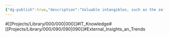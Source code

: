 ```yaml
---
{"dg-publish":true,"description":"Valuable intangibles, such as the zeitgeist and philosophy of learning from different people.","permalink":"/projects/library/000/090/090/","dgPassFrontmatter":true,"noteIcon":"0","created":"2024-02-13T10:02:35.746+09:00","updated":"2024-04-11T00:08:13.424+09:00"}
---
```


#[[Projects/Library/000/000\|000]]#IT_Knowledge#[[Projects/Library/000/090/090\|090]]#External_Insights_an_Trends

